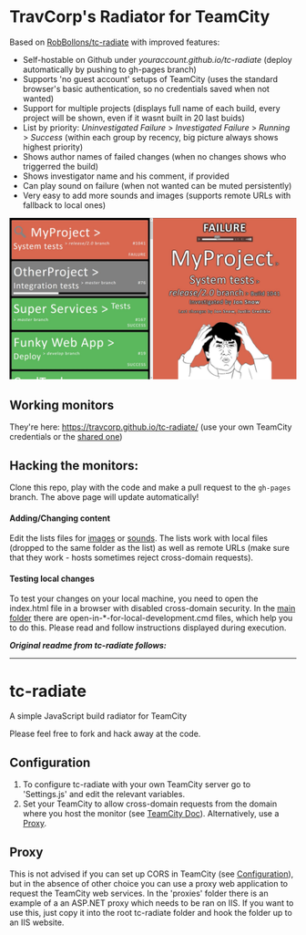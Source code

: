 TravCorp's Radiator for TeamCity
==========
Based on [RobBollons/tc-radiate](https://github.com/RobBollons/tc-radiate) with improved features:
* Self-hostable on Github under _youraccount.github.io/tc-radiate_ (deploy automatically by pushing to gh-pages branch)
* Supports 'no guest account' setups of TeamCity (uses the standard browser's basic authentication, so no credentials saved when not wanted)
* Support for multiple projects (displays full name of each build, every project will be shown, even if it wasnt built in 20 last buids)
* List by priority: _Uninvestigated Failure_ > _Investigated Failure_ > _Running_ > _Success_ (within each group by recency, big picture always shows highest priority)
* Shows author names of failed changes (when no changes shows who triggerred the build)
* Shows investigator name and his comment, if provided
* Can play sound on failure (when not wanted can be muted persistently)
* Very easy to add more sounds and images (supports remote URLs with fallback to local ones)

<img src="screenshot.jpg" width="600" />


Working monitors
-------------
They're here: https://travcorp.github.io/tc-radiate/
(use your own TeamCity credentials or the [shared one](http://ttcwiki/display/itropics/Passwords+to+the+build+infrastructure#Passwordstothebuildinfrastructure-teamcitysharedaccount))

Hacking the monitors:
-------------
Clone this repo, play with the code and make a pull request to the `gh-pages` branch. The above page will update automatically!

#### Adding/Changing content
Edit the lists files for [images](https://github.com/travcorp/tc-radiate/blob/gh-pages/Content/images/!List.js) or [sounds](https://github.com/travcorp/tc-radiate/blob/gh-pages/Content/sounds/!List.js). The lists work with local files (dropped to the same folder as the list) as well as remote URLs (make sure that they work - hosts sometimes reject cross-domain requests).

#### Testing local changes
To test your changes on your local machine, you need to open the index.html file in a browser with disabled cross-domain security. In the [main folder](https://github.com/travcorp/tc-radiate) there are open-in-*-for-local-development.cmd files, which help you to do this. Please read and follow instructions displayed during execution.


**_Original readme from tc-radiate follows:_**

-------------

tc-radiate
==========
A simple JavaScript build radiator for TeamCity

Please feel free to fork and hack away at the code.

Configuration
-------------
1. To configure tc-radiate with your own TeamCity server go to 'Settings.js' and edit the relevant variables.
2. Set your TeamCity to allow cross-domain requests from the domain where you host the monitor (see [TeamCity Doc](https://confluence.jetbrains.com/display/TCD9/REST+API#RESTAPI-CORSSupport)). Alternatively, use a [Proxy](#proxy).

Proxy
-----
This is not advised if you can set up CORS in TeamCity (see [Configuration](#configuration)), but in the absence of other choice you can use a proxy web application to request the TeamCity web services. In the 'proxies' folder there is an example of a an ASP.NET proxy which needs to be ran on IIS. If you want to use this, just copy it into the root tc-radiate folder and hook the folder up to an IIS website.
